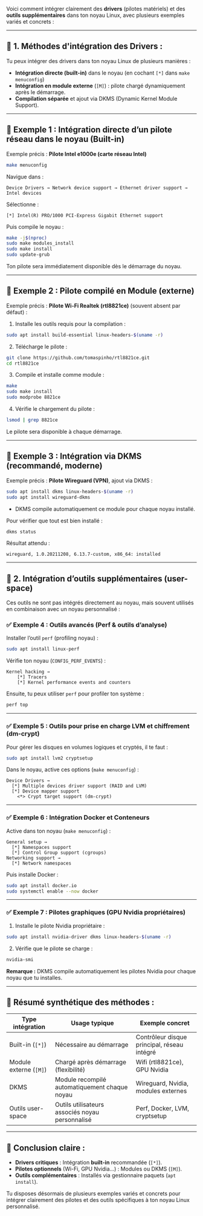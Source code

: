 Voici comment intégrer clairement des **drivers** (pilotes matériels) et des **outils supplémentaires** dans ton noyau Linux, avec plusieurs exemples variés et concrets :

---

## 🚀 **1. Méthodes d'intégration des Drivers :**

Tu peux intégrer des drivers dans ton noyau Linux de plusieurs manières :

- **Intégration directe (built-in)** dans le noyau (en cochant `[*]` dans `make menuconfig`)
- **Intégration en module externe** (`[M]`) : pilote chargé dynamiquement après le démarrage.
- **Compilation séparée** et ajout via DKMS (Dynamic Kernel Module Support).

---

## 🎯 **Exemple 1 : Intégration directe d’un pilote réseau dans le noyau (Built-in)**

Exemple précis : **Pilote Intel e1000e (carte réseau Intel)**

```bash
make menuconfig
```

Navigue dans :
```
Device Drivers → Network device support → Ethernet driver support → Intel devices
```

Sélectionne :
```
[*] Intel(R) PRO/1000 PCI-Express Gigabit Ethernet support
```

Puis compile le noyau :
```bash
make -j$(nproc)
sudo make modules_install
sudo make install
sudo update-grub
```

Ton pilote sera immédiatement disponible dès le démarrage du noyau.

---

## 🎯 **Exemple 2 : Pilote compilé en Module (externe)**

Exemple précis : **Pilote Wi-Fi Realtek (rtl8821ce)** (souvent absent par défaut) :

1. Installe les outils requis pour la compilation :
```bash
sudo apt install build-essential linux-headers-$(uname -r)
```

2. Télécharge le pilote :
```bash
git clone https://github.com/tomaspinho/rtl8821ce.git
cd rtl8821ce
```

3. Compile et installe comme module :
```bash
make
sudo make install
sudo modprobe 8821ce
```

4. Vérifie le chargement du pilote :
```bash
lsmod | grep 8821ce
```

Le pilote sera disponible à chaque démarrage.

---

## 🎯 **Exemple 3 : Intégration via DKMS (recommandé, moderne)**

Exemple précis : **Pilote Wireguard (VPN)**, ajout via DKMS :

```bash
sudo apt install dkms linux-headers-$(uname -r)
sudo apt install wireguard-dkms
```

- DKMS compile automatiquement ce module pour chaque noyau installé.

Pour vérifier que tout est bien installé :
```bash
dkms status
```

Résultat attendu :
```
wireguard, 1.0.20211208, 6.13.7-custom, x86_64: installed
```

---

## 🚀 **2. Intégration d’outils supplémentaires (user-space)**

Ces outils ne sont pas intégrés directement au noyau, mais souvent utilisés en combinaison avec un noyau personnalisé :

### ✅ **Exemple 4 : Outils avancés (Perf & outils d’analyse)**

Installer l’outil `perf` (profiling noyau) :

```bash
sudo apt install linux-perf
```

Vérifie ton noyau (`CONFIG_PERF_EVENTS`) :
```
Kernel hacking → 
    [*] Tracers
    [*] Kernel performance events and counters
```

Ensuite, tu peux utiliser `perf` pour profiler ton système :
```bash
perf top
```

---

### ✅ **Exemple 5 : Outils pour prise en charge LVM et chiffrement (dm-crypt)**

Pour gérer les disques en volumes logiques et cryptés, il te faut :
```bash
sudo apt install lvm2 cryptsetup
```

Dans le noyau, active ces options (`make menuconfig`) :
```
Device Drivers → 
  [*] Multiple devices driver support (RAID and LVM)
  [*] Device mapper support
    <*> Crypt target support (dm-crypt)
```

---

### ✅ **Exemple 6 : Intégration Docker et Conteneurs**

Active dans ton noyau (`make menuconfig`) :
```
General setup →
  [*] Namespaces support
  [*] Control Group support (cgroups)
Networking support →
  [*] Network namespaces
```

Puis installe Docker :
```bash
sudo apt install docker.io
sudo systemctl enable --now docker
```

---

### ✅ **Exemple 7 : Pilotes graphiques (GPU Nvidia propriétaires)**

1. Installe le pilote Nvidia propriétaire :
```bash
sudo apt install nvidia-driver dkms linux-headers-$(uname -r)
```

2. Vérifie que le pilote se charge :
```bash
nvidia-smi
```

**Remarque :** DKMS compile automatiquement les pilotes Nvidia pour chaque noyau que tu installes.

---

## 🚀 **Résumé synthétique des méthodes :**

| Type intégration        | Usage typique                                    | Exemple concret                |
|-------------------------|--------------------------------------------------|--------------------------------|
| Built-in (`[*]`)        | Nécessaire au démarrage                          | Contrôleur disque principal, réseau intégré |
| Module externe (`[M]`)  | Chargé après démarrage (flexibilité)             | Wifi (rtl8821ce), GPU Nvidia   |
| DKMS                    | Module recompilé automatiquement chaque noyau    | Wireguard, Nvidia, modules externes |
| Outils user-space       | Outils utilisateurs associés noyau personnalisé  | Perf, Docker, LVM, cryptsetup  |

---

## 📌 **Conclusion claire :**

- **Drivers critiques** : Intégration **built-in** recommandée (`[*]`).
- **Pilotes optionnels** (Wi-Fi, GPU Nvidia…) : Modules ou DKMS (`[M]`).
- **Outils complémentaires** : Installés via gestionnaire paquets (`apt install`).

Tu disposes désormais de plusieurs exemples variés et concrets pour intégrer clairement des pilotes et des outils spécifiques à ton noyau Linux personnalisé.